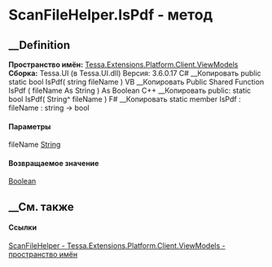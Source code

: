 # ScanFileHelper.IsPdf - метод
##  __Definition
 **Пространство имён:**
[Tessa.Extensions.Platform.Client.ViewModels](N_Tessa_Extensions_Platform_Client_ViewModels.htm)  
 **Сборка:** Tessa.UI (в Tessa.UI.dll) Версия: 3.6.0.17
C# __Копировать
     public static bool IsPdf(
    	string fileName
    )
VB __Копировать
     Public Shared Function IsPdf ( 
    	fileName As String
    ) As Boolean
C++ __Копировать
     public:
    static bool IsPdf(
    	String^ fileName
    )
F# __Копировать
     static member IsPdf : 
            fileName : string -> bool 
#### Параметры
fileName [String](https://learn.microsoft.com/dotnet/api/system.string)
#### Возвращаемое значение
[Boolean](https://learn.microsoft.com/dotnet/api/system.boolean)
##  __См. также
#### Ссылки
[ScanFileHelper -
](T_Tessa_Extensions_Platform_Client_ViewModels_ScanFileHelper.htm)
[Tessa.Extensions.Platform.Client.ViewModels - пространство
имён](N_Tessa_Extensions_Platform_Client_ViewModels.htm)
